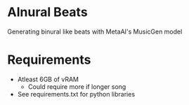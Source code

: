 # AInural Beats
Generating binural like beats with MetaAI's MusicGen model

# Requirements
- Atleast 6GB of vRAM
    - Could require more if longer song
- See requirements.txt for python libraries